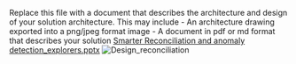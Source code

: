 Replace this file with a document that describes the architecture and design of your solution architecture. This may include
    - An architecture drawing exported into a png/jpeg format image
    - A document in pdf or md format that describes your solution
    [Smarter Reconciliation and anomaly detection_explorers.pptx](https://github.com/user-attachments/files/19451603/Smarter.Reconciliation.and.anomaly.detection_explorers.pptx)
![Design_reconciliation](https://github.com/user-attachments/assets/581bff52-46a7-4f43-b810-b759986af1a9)
